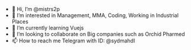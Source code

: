 - 👋 Hi, I’m @mistrs2p
- 👀 I’m interested in Management, MMA, Coding, Working in Industrial Places
- 🌱 I’m currently learning Vuejs
- 💞️ I’m looking to collaborate on Big companies such as Orchid Pharmed
- 📫 How to reach me Telegram with ID: @sydmahdI

<!---
mistrs2p/mistrs2p is a ✨ special ✨ repository because its `README.md` (this file) appears on your GitHub profile.
You can click the Preview link to take a look at your changes.
--->
